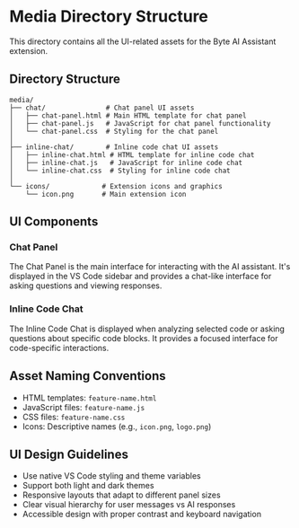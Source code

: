 # Media Directory Structure

This directory contains all the UI-related assets for the Byte AI Assistant extension.

## Directory Structure

```
media/
├── chat/               # Chat panel UI assets
│   ├── chat-panel.html # Main HTML template for chat panel
│   ├── chat-panel.js   # JavaScript for chat panel functionality
│   └── chat-panel.css  # Styling for the chat panel
│
├── inline-chat/        # Inline code chat UI assets
│   ├── inline-chat.html # HTML template for inline code chat
│   ├── inline-chat.js   # JavaScript for inline code chat
│   └── inline-chat.css  # Styling for inline code chat
│
└── icons/             # Extension icons and graphics
    └── icon.png       # Main extension icon
```

## UI Components

### Chat Panel

The Chat Panel is the main interface for interacting with the AI assistant. It's displayed in the VS Code sidebar and provides a chat-like interface for asking questions and viewing responses.

### Inline Code Chat

The Inline Code Chat is displayed when analyzing selected code or asking questions about specific code blocks. It provides a focused interface for code-specific interactions.

## Asset Naming Conventions

- HTML templates: `feature-name.html`
- JavaScript files: `feature-name.js`
- CSS files: `feature-name.css`
- Icons: Descriptive names (e.g., `icon.png`, `logo.png`)

## UI Design Guidelines

- Use native VS Code styling and theme variables
- Support both light and dark themes
- Responsive layouts that adapt to different panel sizes
- Clear visual hierarchy for user messages vs AI responses
- Accessible design with proper contrast and keyboard navigation 